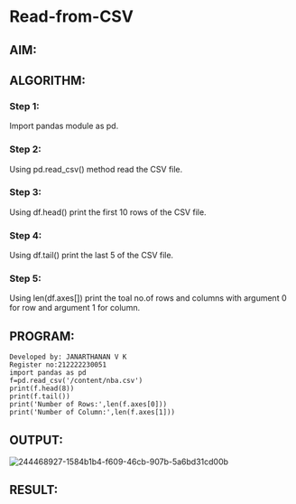 # Read-from-CSV

## AIM:

## ALGORITHM:
### Step 1:
Import pandas module as pd.

### Step 2:
Using pd.read_csv() method read the CSV file.

### Step 3:
Using df.head() print the first 10 rows of the CSV file.

### Step 4:
Using df.tail() print the last 5 of the CSV file.

### Step 5:
Using len(df.axes[]) print the toal no.of rows and columns with argument 0 for row and argument 1 for column.

## PROGRAM:
```
Developed by: JANARTHANAN V K
Register no:212222230051
import pandas as pd
f=pd.read_csv('/content/nba.csv')
print(f.head(8))
print(f.tail())
print('Number of Rows:',len(f.axes[0]))
print('Number of Column:',len(f.axes[1]))
```
## OUTPUT:
![244468927-1584b1b4-f609-46cb-907b-5a6bd31cd00b](https://github.com/Janarthanan2/Read-from-CSV/assets/119393515/8e6f9797-e512-418b-90ff-b36c0cef8396)

## RESULT:
